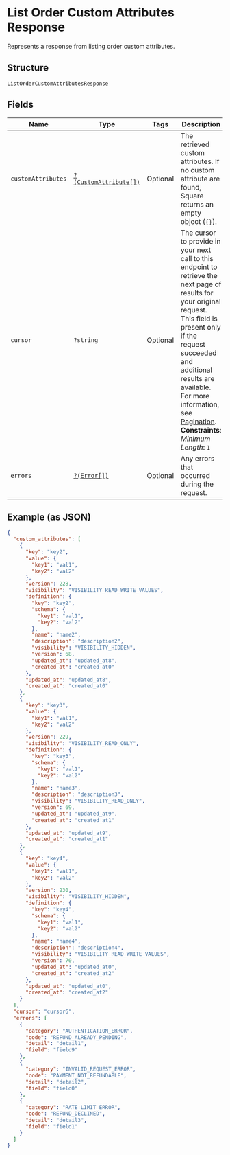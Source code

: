 
# List Order Custom Attributes Response

Represents a response from listing order custom attributes.

## Structure

`ListOrderCustomAttributesResponse`

## Fields

| Name | Type | Tags | Description | Getter | Setter |
|  --- | --- | --- | --- | --- | --- |
| `customAttributes` | [`?(CustomAttribute[])`](../../doc/models/custom-attribute.md) | Optional | The retrieved custom attributes. If no custom attribute are found, Square returns an empty object (`{}`). | getCustomAttributes(): ?array | setCustomAttributes(?array customAttributes): void |
| `cursor` | `?string` | Optional | The cursor to provide in your next call to this endpoint to retrieve the next page of results for your original request.<br>This field is present only if the request succeeded and additional results are available.<br>For more information, see [Pagination](https://developer.squareup.com/docs/working-with-apis/pagination).<br>**Constraints**: *Minimum Length*: `1` | getCursor(): ?string | setCursor(?string cursor): void |
| `errors` | [`?(Error[])`](../../doc/models/error.md) | Optional | Any errors that occurred during the request. | getErrors(): ?array | setErrors(?array errors): void |

## Example (as JSON)

```json
{
  "custom_attributes": [
    {
      "key": "key2",
      "value": {
        "key1": "val1",
        "key2": "val2"
      },
      "version": 228,
      "visibility": "VISIBILITY_READ_WRITE_VALUES",
      "definition": {
        "key": "key2",
        "schema": {
          "key1": "val1",
          "key2": "val2"
        },
        "name": "name2",
        "description": "description2",
        "visibility": "VISIBILITY_HIDDEN",
        "version": 68,
        "updated_at": "updated_at8",
        "created_at": "created_at0"
      },
      "updated_at": "updated_at8",
      "created_at": "created_at0"
    },
    {
      "key": "key3",
      "value": {
        "key1": "val1",
        "key2": "val2"
      },
      "version": 229,
      "visibility": "VISIBILITY_READ_ONLY",
      "definition": {
        "key": "key3",
        "schema": {
          "key1": "val1",
          "key2": "val2"
        },
        "name": "name3",
        "description": "description3",
        "visibility": "VISIBILITY_READ_ONLY",
        "version": 69,
        "updated_at": "updated_at9",
        "created_at": "created_at1"
      },
      "updated_at": "updated_at9",
      "created_at": "created_at1"
    },
    {
      "key": "key4",
      "value": {
        "key1": "val1",
        "key2": "val2"
      },
      "version": 230,
      "visibility": "VISIBILITY_HIDDEN",
      "definition": {
        "key": "key4",
        "schema": {
          "key1": "val1",
          "key2": "val2"
        },
        "name": "name4",
        "description": "description4",
        "visibility": "VISIBILITY_READ_WRITE_VALUES",
        "version": 70,
        "updated_at": "updated_at0",
        "created_at": "created_at2"
      },
      "updated_at": "updated_at0",
      "created_at": "created_at2"
    }
  ],
  "cursor": "cursor6",
  "errors": [
    {
      "category": "AUTHENTICATION_ERROR",
      "code": "REFUND_ALREADY_PENDING",
      "detail": "detail1",
      "field": "field9"
    },
    {
      "category": "INVALID_REQUEST_ERROR",
      "code": "PAYMENT_NOT_REFUNDABLE",
      "detail": "detail2",
      "field": "field0"
    },
    {
      "category": "RATE_LIMIT_ERROR",
      "code": "REFUND_DECLINED",
      "detail": "detail3",
      "field": "field1"
    }
  ]
}
```

